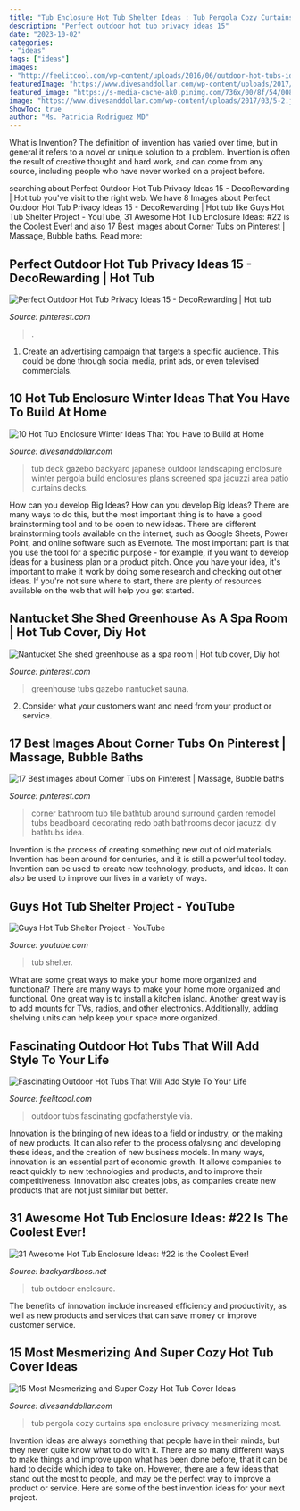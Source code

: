 ```yaml
---
title: "Tub Enclosure Hot Tub Shelter Ideas : Tub Pergola Cozy Curtains Spa Enclosure Privacy Mesmerizing Most"
description: "Perfect outdoor hot tub privacy ideas 15"
date: "2023-10-02"
categories:
- "ideas"
tags: ["ideas"]
images:
- "http://feelitcool.com/wp-content/uploads/2016/06/outdoor-hot-tubs-ideas12.jpg"
featuredImage: "https://www.divesanddollar.com/wp-content/uploads/2017/03/5-2.jpg"
featured_image: "https://s-media-cache-ak0.pinimg.com/736x/00/8f/54/008f54cd1b4aad29a22eb4ddfa3bd9eb.jpg"
image: "https://www.divesanddollar.com/wp-content/uploads/2017/03/5-2.jpg"
ShowToc: true
author: "Ms. Patricia Rodriguez MD"
---
```



What is Invention?
The definition of invention has varied over time, but in general it refers to a novel or unique solution to a problem. Invention is often the result of creative thought and hard work, and can come from any source, including people who have never worked on a project before.

	

		
searching about Perfect Outdoor Hot Tub Privacy Ideas 15 - DecoRewarding | Hot tub you've visit to the right web. We have 8 Images about Perfect Outdoor Hot Tub Privacy Ideas 15 - DecoRewarding | Hot tub like Guys Hot Tub Shelter Project - YouTube, 31 Awesome Hot Tub Enclosure Ideas: #22 is the Coolest Ever! and also 17 Best images about Corner Tubs on Pinterest | Massage, Bubble baths. Read more:
		
    
## Perfect Outdoor Hot Tub Privacy Ideas 15 - DecoRewarding | Hot Tub

<img loading=lazy src="https://i.pinimg.com/736x/aa/6a/f0/aa6af07301cc986c116c1794f13c12d6.jpg" onerror="this.onerror=null;this.src='https://tse2.mm.bing.net/th?id=OIP.BKqhANz7_xuohXSLh4OuGQHaE8&amp;pid=15.1';" alt="Perfect Outdoor Hot Tub Privacy Ideas 15 - DecoRewarding | Hot tub">

_Source: pinterest.com_

>. 

	

1. Create an advertising campaign that targets a specific audience. This could be done through social media, print ads, or even televised commercials.

    
## 10 Hot Tub Enclosure Winter Ideas That You Have To Build At Home

<img loading=lazy src="https://www.divesanddollar.com/wp-content/uploads/2017/03/5-2.jpg" onerror="this.onerror=null;this.src='https://tse4.mm.bing.net/th?id=OIP.byMs31VKVbXZ1f-6D9xSpQHaE3&amp;pid=15.1';" alt="10 Hot Tub Enclosure Winter Ideas That You Have to Build at Home">

_Source: divesanddollar.com_

>tub deck gazebo backyard japanese outdoor landscaping enclosure winter pergola build enclosures plans screened spa jacuzzi area patio curtains decks. 

	

How can you develop Big Ideas?
How can you develop Big Ideas? There are many ways to do this, but the most important thing is to have a good brainstorming tool and to be open to new ideas. There are different brainstorming tools available on the internet, such as Google Sheets, Power Point, and online software such as Evernote. The most important part is that you use the tool for a specific purpose - for example, if you want to develop ideas for a business plan or a product pitch. Once you have your idea, it's important to make it work by doing some research and checking out other ideas. If you're not sure where to start, there are plenty of resources available on the web that will help you get started.

    
## Nantucket She Shed Greenhouse As A Spa Room | Hot Tub Cover, Diy Hot

<img loading=lazy src="https://i.pinimg.com/736x/9c/67/0b/9c670b0676149e628d0fe55ef788aa47.jpg" onerror="this.onerror=null;this.src='https://tse3.mm.bing.net/th?id=OIP.ugdN4NP79eyogAOGfK-LCQHaFp&amp;pid=15.1';" alt="Nantucket She shed greenhouse as a spa room | Hot tub cover, Diy hot">

_Source: pinterest.com_

>greenhouse tubs gazebo nantucket sauna. 

	

2. Consider what your customers want and need from your product or service.

    
## 17 Best Images About Corner Tubs On Pinterest | Massage, Bubble Baths

<img loading=lazy src="https://s-media-cache-ak0.pinimg.com/736x/00/8f/54/008f54cd1b4aad29a22eb4ddfa3bd9eb.jpg" onerror="this.onerror=null;this.src='https://tse3.mm.bing.net/th?id=OIP.ZAzc8L6k08Car_Ne3K9ARgHaJ4&amp;pid=15.1';" alt="17 Best images about Corner Tubs on Pinterest | Massage, Bubble baths">

_Source: pinterest.com_

>corner bathroom tub tile bathtub around surround garden remodel tubs beadboard decorating redo bath bathrooms decor jacuzzi diy bathtubs idea. 

	

Invention is the process of creating something new out of old materials. Invention has been around for centuries, and it is still a powerful tool today. Invention can be used to create new technology, products, and ideas. It can also be used to improve our lives in a variety of ways.

    
## Guys Hot Tub Shelter Project - YouTube

<img loading=lazy src="https://i.ytimg.com/vi/ls49_gphiI4/maxresdefault.jpg" onerror="this.onerror=null;this.src='https://tse4.mm.bing.net/th?id=OIP.GG0w0CdhSVGT5KLZG37n2QHaEK&amp;pid=15.1';" alt="Guys Hot Tub Shelter Project - YouTube">

_Source: youtube.com_

>tub shelter. 

	

What are some great ways to make your home more organized and functional?
There are many ways to make your home more organized and functional. One great way is to install a kitchen island. Another great way is to add mounts for TVs, radios, and other electronics. Additionally, adding shelving units can help keep your space more organized.

    
## Fascinating Outdoor Hot Tubs That Will Add Style To Your Life

<img loading=lazy src="http://feelitcool.com/wp-content/uploads/2016/06/outdoor-hot-tubs-ideas12.jpg" onerror="this.onerror=null;this.src='https://tse1.mm.bing.net/th?id=OIP.lkwnNHWS5WL_hNMuVPQ8OwHaJ3&amp;pid=15.1';" alt="Fascinating Outdoor Hot Tubs That Will Add Style To Your Life">

_Source: feelitcool.com_

>outdoor tubs fascinating godfatherstyle via. 

	

Innovation is the bringing of new ideas to a field or industry, or the making of new products. It can also refer to the process ofalysing and developing these ideas, and the creation of new business models. In many ways, innovation is an essential part of economic growth. It allows companies to react quickly to new technologies and products, and to improve their competitiveness. Innovation also creates jobs, as companies create new products that are not just similar but better.

    
## 31 Awesome Hot Tub Enclosure Ideas: #22 Is The Coolest Ever!

<img loading=lazy src="https://www.backyardboss.net/wp-content/uploads/2017/09/Outdoor-Design.jpg" onerror="this.onerror=null;this.src='https://tse4.mm.bing.net/th?id=OIP.dG8lTl0zfp4VDN0lzL2_uAHaLH&amp;pid=15.1';" alt="31 Awesome Hot Tub Enclosure Ideas: #22 is the Coolest Ever!">

_Source: backyardboss.net_

>tub outdoor enclosure. 

	

The benefits of innovation include increased efficiency and productivity, as well as new products and services that can save money or improve customer service.

    
## 15 Most Mesmerizing And Super Cozy Hot Tub Cover Ideas

<img loading=lazy src="http://www.divesanddollar.com/wp-content/uploads/2017/04/Hot-Tub-Cover-10.jpg" onerror="this.onerror=null;this.src='https://tse3.mm.bing.net/th?id=OIP.DAboBakgGJ-V6MJqekMWhgHaJ3&amp;pid=15.1';" alt="15 Most Mesmerizing and Super Cozy Hot Tub Cover Ideas">

_Source: divesanddollar.com_

>tub pergola cozy curtains spa enclosure privacy mesmerizing most. 

	

Invention ideas are always something that people have in their minds, but they never quite know what to do with it. There are so many different ways to make things and improve upon what has been done before, that it can be hard to decide which idea to take on. However, there are a few ideas that stand out the most to people, and may be the perfect way to improve a product or service. Here are some of the best invention ideas for your next project.

